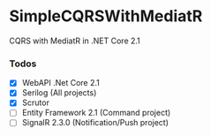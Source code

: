 # SimpleCQRSWithMediatR
CQRS with MediatR in .NET Core 2.1

### Todos
- [x] WebAPI .Net Core 2.1
- [x] Serilog (All projects)
- [x] Scrutor
- [ ] Entity Framework 2.1 (Command project)
- [ ] SignalR 2.3.0 (Notification/Push project)
